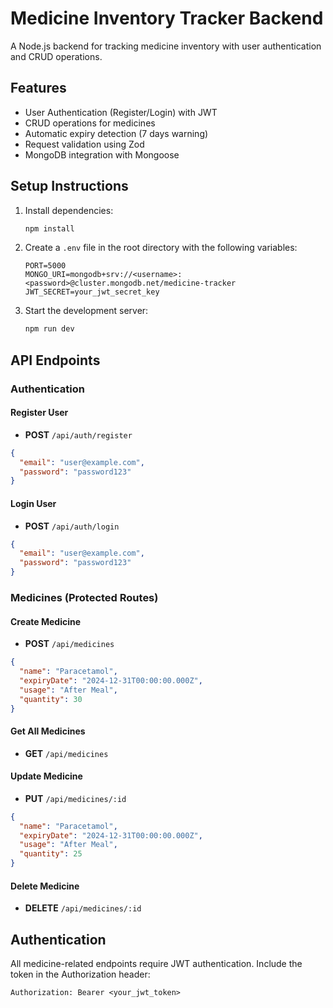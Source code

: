 # Medicine Inventory Tracker Backend

A Node.js backend for tracking medicine inventory with user authentication and CRUD operations.

## Features

- User Authentication (Register/Login) with JWT
- CRUD operations for medicines
- Automatic expiry detection (7 days warning)
- Request validation using Zod
- MongoDB integration with Mongoose

## Setup Instructions

1. Install dependencies:
   ```bash
   npm install
   ```

2. Create a `.env` file in the root directory with the following variables:
   ```
   PORT=5000
   MONGO_URI=mongodb+srv://<username>:<password>@cluster.mongodb.net/medicine-tracker
   JWT_SECRET=your_jwt_secret_key
   ```

3. Start the development server:
   ```bash
   npm run dev
   ```

## API Endpoints

### Authentication

#### Register User
- **POST** `/api/auth/register`
```json
{
  "email": "user@example.com",
  "password": "password123"
}
```

#### Login User
- **POST** `/api/auth/login`
```json
{
  "email": "user@example.com",
  "password": "password123"
}
```

### Medicines (Protected Routes)

#### Create Medicine
- **POST** `/api/medicines`
```json
{
  "name": "Paracetamol",
  "expiryDate": "2024-12-31T00:00:00.000Z",
  "usage": "After Meal",
  "quantity": 30
}
```

#### Get All Medicines
- **GET** `/api/medicines`

#### Update Medicine
- **PUT** `/api/medicines/:id`
```json
{
  "name": "Paracetamol",
  "expiryDate": "2024-12-31T00:00:00.000Z",
  "usage": "After Meal",
  "quantity": 25
}
```

#### Delete Medicine
- **DELETE** `/api/medicines/:id`

## Authentication

All medicine-related endpoints require JWT authentication. Include the token in the Authorization header:
```
Authorization: Bearer <your_jwt_token>
```
